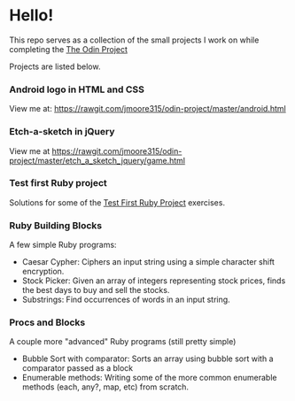<h1>
	Hello!
</h1>
<p>This repo serves as a collection of the small projects I work on while completing the <a href="http://www.theodinproject.com/">The Odin Project</a></p>
<p>Projects are listed below.</p>
<h3>Android logo in HTML and CSS</h3>
<p>View me at: <a href="https://rawgit.com/jmoore315/odin-project/master/android.html">https://rawgit.com/jmoore315/odin-project/master/android.html</a></p>
<h3>Etch-a-sketch in jQuery</h3>
<p>View me at <a href="https://rawgit.com/jmoore315/odin-project/master/etch_a_sketch_jquery/game.html">https://rawgit.com/jmoore315/odin-project/master/etch_a_sketch_jquery/game.html</a></p>
<h3>Test first Ruby project</h3>
<p>Solutions for some of the <a href="http://testfirst.org/learn_ruby">Test First Ruby Project</a> exercises.</p>
<p></p>
<h3>Ruby Building Blocks</h3>
<p>A few simple Ruby programs:</p>
<ul>
	<li>Caesar Cypher: Ciphers an input string using a simple character shift encryption.</li>
	<li>Stock Picker: Given an array of integers representing stock prices, finds the best days to buy and sell the stocks.</li>
	<li>Substrings: Find occurrences of words in an input string.</li>
</ul>
<h3>Procs and Blocks</h3>
<p>A couple more "advanced" Ruby programs (still pretty simple)</p>
<ul>
	<li>Bubble Sort with comparator: Sorts an array using bubble sort with a comparator passed as a block</li>
	<li>Enumerable methods: Writing some of the more common enumerable methods (each, any?, map, etc) from scratch.</li>
</ul>

